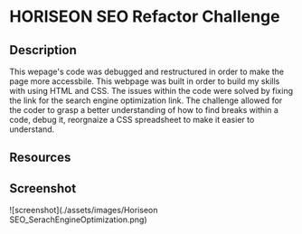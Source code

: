 # HORISEON SEO Refactor Challenge

## Description

This wepage's code was debugged and restructured in order to make the page more accessbile. This webpage was built in order to build my skills with using HTML and CSS. The issues within the code were solved by fixing the link for the search engine optimization link. The challenge allowed for the coder to grasp a better understanding of how to find breaks within a code, debug it, reorgnaize a CSS spreadsheet to make it easier to understand.

## Resources


## Screenshot

![screenshot](./assets/images/Horiseon SEO_SerachEngineOptimization.png)
